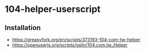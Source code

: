 # 104-helper-userscript

## Installation

* https://greasyfork.org/en/scripts/373193-104-com-tw-helper
* https://openuserjs.org/scripts/gslin/104.com.tw_Helper
